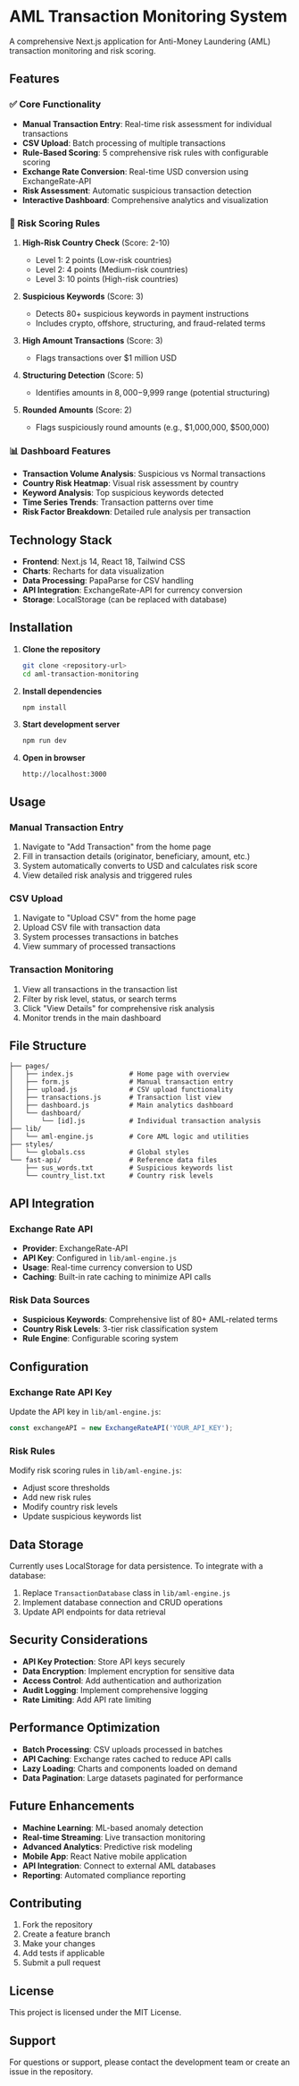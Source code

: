 # AML Transaction Monitoring System

A comprehensive Next.js application for Anti-Money Laundering (AML) transaction monitoring and risk scoring.

## Features

### ✅ Core Functionality
- **Manual Transaction Entry**: Real-time risk assessment for individual transactions
- **CSV Upload**: Batch processing of multiple transactions
- **Rule-Based Scoring**: 5 comprehensive risk rules with configurable scoring
- **Exchange Rate Conversion**: Real-time USD conversion using ExchangeRate-API
- **Risk Assessment**: Automatic suspicious transaction detection
- **Interactive Dashboard**: Comprehensive analytics and visualization

### 🎯 Risk Scoring Rules
1. **High-Risk Country Check** (Score: 2-10)
   - Level 1: 2 points (Low-risk countries)
   - Level 2: 4 points (Medium-risk countries)  
   - Level 3: 10 points (High-risk countries)

2. **Suspicious Keywords** (Score: 3)
   - Detects 80+ suspicious keywords in payment instructions
   - Includes crypto, offshore, structuring, and fraud-related terms

3. **High Amount Transactions** (Score: 3)
   - Flags transactions over $1 million USD

4. **Structuring Detection** (Score: 5)
   - Identifies amounts in $8,000-$9,999 range (potential structuring)

5. **Rounded Amounts** (Score: 2)
   - Flags suspiciously round amounts (e.g., $1,000,000, $500,000)

### 📊 Dashboard Features
- **Transaction Volume Analysis**: Suspicious vs Normal transactions
- **Country Risk Heatmap**: Visual risk assessment by country
- **Keyword Analysis**: Top suspicious keywords detected
- **Time Series Trends**: Transaction patterns over time
- **Risk Factor Breakdown**: Detailed rule analysis per transaction

## Technology Stack

- **Frontend**: Next.js 14, React 18, Tailwind CSS
- **Charts**: Recharts for data visualization
- **Data Processing**: PapaParse for CSV handling
- **API Integration**: ExchangeRate-API for currency conversion
- **Storage**: LocalStorage (can be replaced with database)

## Installation

1. **Clone the repository**
   ```bash
   git clone <repository-url>
   cd aml-transaction-monitoring
   ```

2. **Install dependencies**
   ```bash
   npm install
   ```

3. **Start development server**
   ```bash
   npm run dev
   ```

4. **Open in browser**
   ```
   http://localhost:3000
   ```

## Usage

### Manual Transaction Entry
1. Navigate to "Add Transaction" from the home page
2. Fill in transaction details (originator, beneficiary, amount, etc.)
3. System automatically converts to USD and calculates risk score
4. View detailed risk analysis and triggered rules

### CSV Upload
1. Navigate to "Upload CSV" from the home page
2. Upload CSV file with transaction data
3. System processes transactions in batches
4. View summary of processed transactions

### Transaction Monitoring
1. View all transactions in the transaction list
2. Filter by risk level, status, or search terms
3. Click "View Details" for comprehensive risk analysis
4. Monitor trends in the main dashboard

## File Structure

```
├── pages/
│   ├── index.js              # Home page with overview
│   ├── form.js               # Manual transaction entry
│   ├── upload.js             # CSV upload functionality
│   ├── transactions.js       # Transaction list view
│   ├── dashboard.js          # Main analytics dashboard
│   └── dashboard/
│       └── [id].js           # Individual transaction analysis
├── lib/
│   └── aml-engine.js         # Core AML logic and utilities
├── styles/
│   └── globals.css           # Global styles
└── fast-api/                 # Reference data files
    ├── sus_words.txt         # Suspicious keywords list
    └── country_list.txt      # Country risk levels
```

## API Integration

### Exchange Rate API
- **Provider**: ExchangeRate-API
- **API Key**: Configured in `lib/aml-engine.js`
- **Usage**: Real-time currency conversion to USD
- **Caching**: Built-in rate caching to minimize API calls

### Risk Data Sources
- **Suspicious Keywords**: Comprehensive list of 80+ AML-related terms
- **Country Risk Levels**: 3-tier risk classification system
- **Rule Engine**: Configurable scoring system

## Configuration

### Exchange Rate API Key
Update the API key in `lib/aml-engine.js`:
```javascript
const exchangeAPI = new ExchangeRateAPI('YOUR_API_KEY');
```

### Risk Rules
Modify risk scoring rules in `lib/aml-engine.js`:
- Adjust score thresholds
- Add new risk rules
- Modify country risk levels
- Update suspicious keywords list

## Data Storage

Currently uses LocalStorage for data persistence. To integrate with a database:

1. Replace `TransactionDatabase` class in `lib/aml-engine.js`
2. Implement database connection and CRUD operations
3. Update API endpoints for data retrieval

## Security Considerations

- **API Key Protection**: Store API keys securely
- **Data Encryption**: Implement encryption for sensitive data
- **Access Control**: Add authentication and authorization
- **Audit Logging**: Implement comprehensive logging
- **Rate Limiting**: Add API rate limiting

## Performance Optimization

- **Batch Processing**: CSV uploads processed in batches
- **API Caching**: Exchange rates cached to reduce API calls
- **Lazy Loading**: Charts and components loaded on demand
- **Data Pagination**: Large datasets paginated for performance

## Future Enhancements

- **Machine Learning**: ML-based anomaly detection
- **Real-time Streaming**: Live transaction monitoring
- **Advanced Analytics**: Predictive risk modeling
- **Mobile App**: React Native mobile application
- **API Integration**: Connect to external AML databases
- **Reporting**: Automated compliance reporting

## Contributing

1. Fork the repository
2. Create a feature branch
3. Make your changes
4. Add tests if applicable
5. Submit a pull request

## License

This project is licensed under the MIT License.

## Support

For questions or support, please contact the development team or create an issue in the repository.
